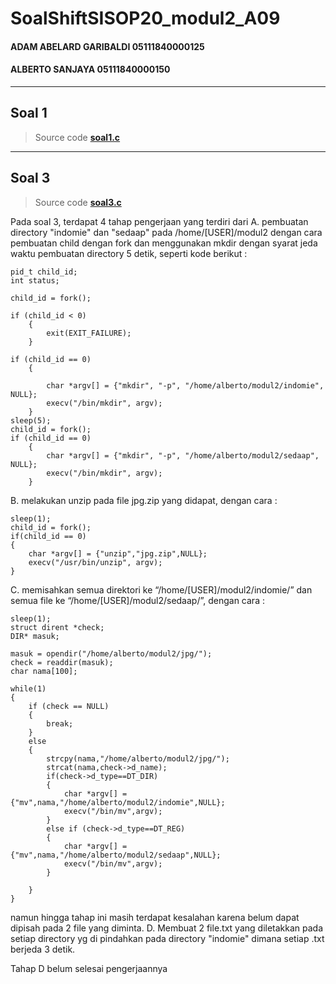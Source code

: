 # SoalShiftSISOP20_modul2_A09
#### ADAM ABELARD GARIBALDI 05111840000125
#### ALBERTO SANJAYA 05111840000150
---

## Soal 1 
 > Source code 
 > **[soal1.c](https://github.com/Alberto0150/SoalShiftSISOP20_modul2_A09/blob/master/soal1/soal1.c)**

---

## Soal 3
> Source code 
> **[soal3.c](https://github.com/Alberto0150/SoalShiftSISOP20_modul2_A09/blob/master/soal3/soal3.c)**

Pada soal 3, terdapat 4 tahap pengerjaan yang terdiri dari 
A. pembuatan directory "indomie" dan "sedaap" pada /home/[USER]/modul2 dengan cara pembuatan child dengan fork dan menggunakan mkdir dengan syarat jeda waktu pembuatan directory 5 detik, seperti kode berikut :

```
pid_t child_id;
int status;

child_id = fork();

if (child_id < 0) 
	{
		exit(EXIT_FAILURE); 
	}

if (child_id == 0) 
	{

		char *argv[] = {"mkdir", "-p", "/home/alberto/modul2/indomie", NULL};
		execv("/bin/mkdir", argv);
	}
sleep(5);
child_id = fork();
if (child_id == 0) 
	{	
		char *argv[] = {"mkdir", "-p", "/home/alberto/modul2/sedaap", NULL};
		execv("/bin/mkdir", argv);
	}
```
B. melakukan unzip pada file jpg.zip yang didapat, dengan cara :

```
sleep(1);
child_id = fork();
if(child_id == 0)
{
	char *argv[] = {"unzip","jpg.zip",NULL};
	execv("/usr/bin/unzip", argv);
}
```
C. memisahkan semua direktori  ke “/home/[USER]/modul2/indomie/” dan semua file ke
“/home/[USER]/modul2/sedaap/”, dengan cara :

```
sleep(1);
struct dirent *check;
DIR* masuk;

masuk = opendir("/home/alberto/modul2/jpg/");
check = readdir(masuk);
char nama[100];

while(1)
{
	if (check == NULL)
	{
		break;
	}
	else
	{
		strcpy(nama,"/home/alberto/modul2/jpg/");
		strcat(nama,check->d_name);
		if(check->d_type==DT_DIR)
		{
			char *argv[] = {"mv",nama,"/home/alberto/modul2/indomie",NULL};
			execv("/bin/mv",argv);
		}
		else if (check->d_type==DT_REG)
		{
			char *argv[] = {"mv",nama,"/home/alberto/modul2/sedaap",NULL};
			execv("/bin/mv",argv);
		}

	}
}
```
namun hingga tahap ini masih terdapat kesalahan karena belum dapat dipisah pada 2 file yang diminta.
D. Membuat 2 file.txt yang diletakkan pada setiap directory yg di pindahkan pada directory "indomie" dimana setiap .txt berjeda 3 detik.

Tahap D belum selesai pengerjaannya
